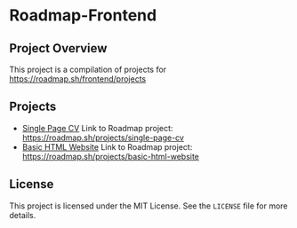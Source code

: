 # Roadmap-Frontend

## Project Overview
This project is a compilation of projects for https://roadmap.sh/frontend/projects
## Projects
- [Single Page CV](./single-page-cv/README.md) Link to Roadmap project: https://roadmap.sh/projects/single-page-cv
- [Basic HTML Website](./basic-html-website/README.md) Link to Roadmap project: https://roadmap.sh/projects/basic-html-website

## License
This project is licensed under the MIT License. See the `LICENSE` file for more details.